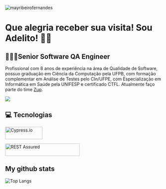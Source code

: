 <p align="left"> <img src="https://komarev.com/ghpvc/?username=adelitofarias&label=Profile%20views&color=0e75b6&style=flat" alt="mayribeirofernandes" /> </p>

# Que alegria receber sua visita! Sou Adelito! 👋😄

## 👨🏻‍💻Senior Software QA Engineer
Profissional com 8 anos de experiência na área de Qualidade de Software, possuo graduação em Ciência da Computação pela UFPB, com formação complementar em Análise de Testes pelo CIn/UFPE, com Especialização em Informática em Saúde pela UNIFESP e certificado CTFL. Atualmente faço parte do time [Zup](https://www.zup.com.br/).

[<img src="https://img.shields.io/badge/linkedin-%230077B5.svg?&style=for-the-badge&logo=linkedin&logoColor=white" />](https://www.linkedin.com/in/adelito/)

## 💻 Tecnologias
<p align="left"> 
   <a href="https://www.cypress.io/" target="_blank"> <img src="https://www.cypress.io/static/33498b5f95008093f5f94467c61d20ab/ac1e1/cypress-logo.webp" alt="Cypress.io" width="120" height="40"/> </a>   
</p>

<p align="left"> <a href="https://rest-assured.io/" target="_blank"> <img src="https://rest-assured.io/img/name-transparent.png" alt="REST Assured" width="240" height="40"/> </a> </p>

## My github stats

![Top Langs](https://github-readme-stats.vercel.app/api/top-langs/?username=adelitofarias&layout=compact)

<!--
**adelitofarias/adelitofarias** is a ✨ _special_ ✨ repository because its `README.md` (this file) appears on your GitHub profile.

Here are some ideas to get you started:

- 🔭 I’m currently working on ...
- 🌱 I’m currently learning ...
- 👯 I’m looking to collaborate on ...
- 🤔 I’m looking for help with ...
- 💬 Ask me about ...
- 📫 How to reach me: ...
- 😄 Pronouns: ...
- ⚡ Fun fact: ...
-->
